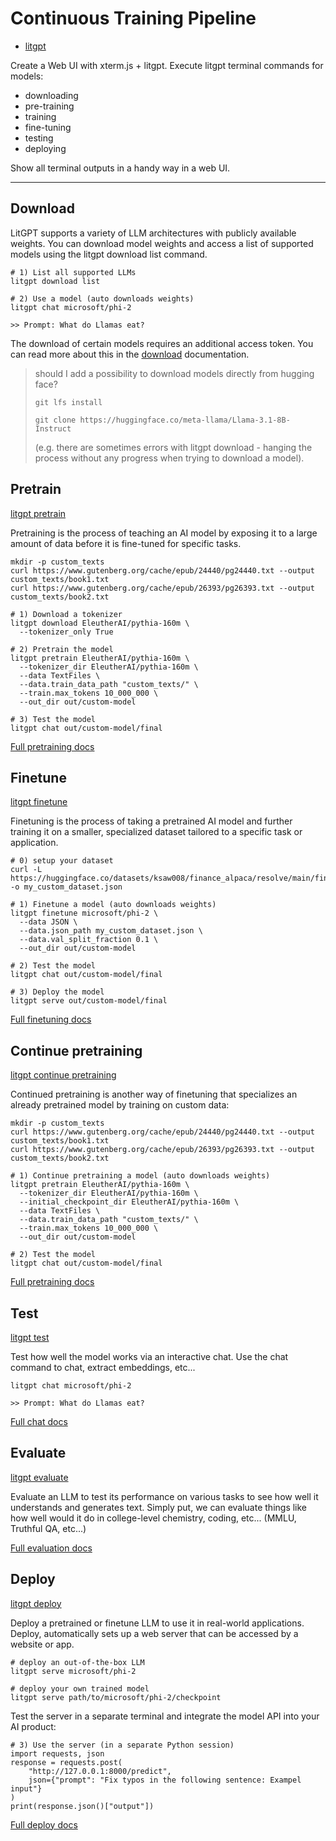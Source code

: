 # Continuous Training Pipeline

- [litgpt](https://github.com/Lightning-AI/litgpt)

Create a Web UI with xterm.js + litgpt. Execute litgpt terminal commands for models:
- downloading
- pre-training
- training
- fine-tuning
- testing
- deploying 

Show all terminal outputs in a handy way in a web UI.

---

## Download

LitGPT supports a variety of LLM architectures with publicly available weights. You can download model weights and access a list of supported models using the litgpt download list command.

```shell
# 1) List all supported LLMs
litgpt download list

# 2) Use a model (auto downloads weights)
litgpt chat microsoft/phi-2

>> Prompt: What do Llamas eat?
```

The download of certain models requires an additional access token. You can read more about this in the [download](https://github.com/Lightning-AI/litgpt/blob/main/tutorials/download_model_weights.md) documentation.

> should I add a possibility to download models directly from hugging face?
> ```shell
> git lfs install
>
>git clone https://huggingface.co/meta-llama/Llama-3.1-8B-Instruct
> ```
> (e.g. there are sometimes errors with litgpt download - hanging the process without any progress when trying to download a model).

## Pretrain

[litgpt pretrain](https://github.com/Lightning-AI/litgpt?tab=readme-ov-file#pretrain-an-llm)

Pretraining is the process of teaching an AI model by exposing it to a large amount of data before it is fine-tuned for specific tasks.

```shell
mkdir -p custom_texts
curl https://www.gutenberg.org/cache/epub/24440/pg24440.txt --output custom_texts/book1.txt
curl https://www.gutenberg.org/cache/epub/26393/pg26393.txt --output custom_texts/book2.txt

# 1) Download a tokenizer
litgpt download EleutherAI/pythia-160m \
  --tokenizer_only True

# 2) Pretrain the model
litgpt pretrain EleutherAI/pythia-160m \
  --tokenizer_dir EleutherAI/pythia-160m \
  --data TextFiles \
  --data.train_data_path "custom_texts/" \
  --train.max_tokens 10_000_000 \
  --out_dir out/custom-model

# 3) Test the model
litgpt chat out/custom-model/final
```

[Full pretraining docs](https://github.com/Lightning-AI/litgpt/blob/main/tutorials/pretrain.md)

## Finetune

[litgpt finetune](https://github.com/Lightning-AI/litgpt?tab=readme-ov-file#finetune-an-llm)

Finetuning is the process of taking a pretrained AI model and further training it on a smaller, specialized dataset tailored to a specific task or application.

```shell
# 0) setup your dataset
curl -L https://huggingface.co/datasets/ksaw008/finance_alpaca/resolve/main/finance_alpaca.json -o my_custom_dataset.json

# 1) Finetune a model (auto downloads weights)
litgpt finetune microsoft/phi-2 \
  --data JSON \
  --data.json_path my_custom_dataset.json \
  --data.val_split_fraction 0.1 \
  --out_dir out/custom-model

# 2) Test the model
litgpt chat out/custom-model/final

# 3) Deploy the model
litgpt serve out/custom-model/final
```

[Full finetuning docs](https://github.com/Lightning-AI/litgpt/blob/main/tutorials/finetune.md)

## Continue pretraining

[litgpt continue pretraining](https://github.com/Lightning-AI/litgpt?tab=readme-ov-file#continue-pretraining-an-llm)

Continued pretraining is another way of finetuning that specializes an already pretrained model by training on custom data:

```shell
mkdir -p custom_texts
curl https://www.gutenberg.org/cache/epub/24440/pg24440.txt --output custom_texts/book1.txt
curl https://www.gutenberg.org/cache/epub/26393/pg26393.txt --output custom_texts/book2.txt

# 1) Continue pretraining a model (auto downloads weights)
litgpt pretrain EleutherAI/pythia-160m \
  --tokenizer_dir EleutherAI/pythia-160m \
  --initial_checkpoint_dir EleutherAI/pythia-160m \
  --data TextFiles \
  --data.train_data_path "custom_texts/" \
  --train.max_tokens 10_000_000 \
  --out_dir out/custom-model

# 2) Test the model
litgpt chat out/custom-model/final
```

[Full pretraining docs](https://github.com/Lightning-AI/litgpt/blob/main/tutorials/pretrain.md#continued-pretraining-on-custom-data)

## Test

[litgpt test](https://github.com/Lightning-AI/litgpt?tab=readme-ov-file#test-an-llm)

Test how well the model works via an interactive chat. Use the chat command to chat, extract embeddings, etc...

```shell
litgpt chat microsoft/phi-2

>> Prompt: What do Llamas eat?
```

[Full chat docs](https://github.com/Lightning-AI/litgpt/blob/main/tutorials/inference.md)

## Evaluate

[litgpt evaluate](https://github.com/Lightning-AI/litgpt?tab=readme-ov-file#evaluate-an-llm)

Evaluate an LLM to test its performance on various tasks to see how well it understands and generates text. Simply put, we can evaluate things like how well would it do in college-level chemistry, coding, etc... (MMLU, Truthful QA, etc...)

[Full evaluation docs](https://github.com/Lightning-AI/litgpt/blob/main/tutorials/evaluation.md)

## Deploy

[litgpt deploy](https://github.com/Lightning-AI/litgpt?tab=readme-ov-file#deploy-an-llm)

Deploy a pretrained or finetune LLM to use it in real-world applications. Deploy, automatically sets up a web server that can be accessed by a website or app.

```shell
# deploy an out-of-the-box LLM
litgpt serve microsoft/phi-2

# deploy your own trained model
litgpt serve path/to/microsoft/phi-2/checkpoint
```

Test the server in a separate terminal and integrate the model API into your AI product:

```shell
# 3) Use the server (in a separate Python session)
import requests, json
response = requests.post(
    "http://127.0.0.1:8000/predict",
    json={"prompt": "Fix typos in the following sentence: Exampel input"}
)
print(response.json()["output"])
```

[Full deploy docs](https://github.com/Lightning-AI/litgpt/blob/main/tutorials/deploy.md)
